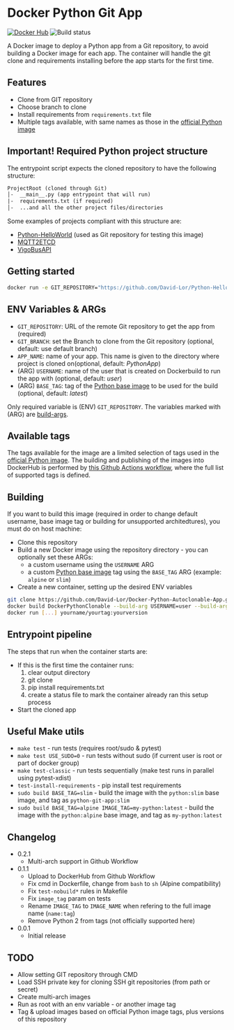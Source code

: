 # Docker Python Git App

[![Docker Hub](https://img.shields.io/badge/%20-DockerHub-blue?logo=docker&style=plastic)](https://hub.docker.com/r/davidlor/python-git-app)
![Build status](https://img.shields.io/github/workflow/status/David-Lor/Docker-Python-Git-App/Build,%20Test%20&%20Push?style=plastic)

A Docker image to deploy a Python app from a Git repository, to avoid building a Docker image for each app.
The container will handle the git clone and requirements installing before the app starts for the first time.

## Features

- Clone from GIT repository
- Choose branch to clone
- Install requirements from `requirements.txt` file
- Multiple tags available, with same names as those in the [official Python image](https://hub.docker.com/_/python/)

## Important! Required Python project structure

The entrypoint script expects the cloned repository to have the following structure:

```txt
ProjectRoot (cloned through Git)
│-  __main__.py (app entrypoint that will run)
|-  requirements.txt (if required)
│-  ...and all the other project files/directories
```

Some examples of projects compliant with this structure are:

- [Python-HelloWorld](https://github.com/David-Lor/Python-HelloWorld) (used as Git repository for testing this image)
- [MQTT2ETCD](https://github.com/David-Lor/MQTT2ETCD)
- [VigoBusAPI](https://github.com/David-Lor/Python_VigoBusAPI)

## Getting started

```bash
docker run -e GIT_REPOSITORY="https://github.com/David-Lor/Python-HelloWorld.git" davidlor/python-git-app
```

## ENV Variables & ARGs

- `GIT_REPOSITORY`: URL of the remote Git repository to get the app from (required)
- `GIT_BRANCH`: set the Branch to clone from the Git repository (optional, default: use default branch)
- `APP_NAME`: name of your app. This name is given to the directory where project is cloned on(optional, default: _PythonApp_)
- (ARG) `USERNAME`: name of the user that is created on Dockerbuild to run the app with (optional, default: _user_)
- (ARG) `BASE_TAG`: tag of the [Python base image](https://hub.docker.com/_/python/) to be used for the build (optional, default: _latest_)

Only required variable is (ENV) `GIT_REPOSITORY`.
The variables marked with (ARG) are [build-args](https://docs.docker.com/engine/reference/commandline/build/#set-build-time-variables---build-arg).

## Available tags

The tags available for the image are a limited selection of tags used in the [official Python image](https://hub.docker.com/_/python/).
The building and publishing of the images into DockerHub is performed by [this Github Actions workflow](https://github.com/David-Lor/Docker-Python-Git-App/blob/cdd45743d323afcea94014305eb5cc177eb96589/.github/workflows/build_test_push.yaml#L36),
where the full list of supported tags is defined.

## Building

If you want to build this image (required in order to change default username, base image tag or building
for unsupported architedtures), you must do on host machine:

- Clone this repository
- Build a new Docker image using the repository directory - you can optionally set these ARGs:
  - a custom username using the `USERNAME` ARG
  - a custom [Python base image](https://hub.docker.com/_/python/) tag using the `BASE_TAG` ARG (example: `alpine` or `slim`)
- Create a new container, setting up the desired ENV variables

```bash
git clone https://github.com/David-Lor/Docker-Python-Autoclonable-App.git DockerPythonClonable
docker build DockerPythonClonable --build-arg USERNAME=user --build-arg BASE_TAG=slim -t yourname/yourtag:yourversion
docker run [...] yourname/yourtag:yourversion
```

## Entrypoint pipeline

The steps that run when the container starts are:

- If this is the first time the container runs:
    1. clear output directory
    2. git clone
    3. pip install requirements.txt
    4. create a status file to mark the container already ran this setup process
- Start the cloned app

## Useful Make utils

- `make test` - run tests (requires root/sudo & pytest)
- `make test USE_SUDO=0` - run tests without sudo (if current user is root or part of docker group)
- `make test-classic` - run tests sequentially (make test runs in parallel using pytest-xdist)
- `test-install-requirements` - pip install test requirements
- `sudo build BASE_TAG=slim` - build the image with the `python:slim` base image, and tag as `python-git-app:slim`
- `sudo build BASE_TAG=alpine IMAGE_TAG=my-python:latest` - build the image with the `python:alpine` base image, and tag as `my-python:latest`

## Changelog

- 0.2.1
    - Multi-arch support in Github Workflow
- 0.1.1
    - Upload to DockerHub from Github Workflow
    - Fix cmd in Dockerfile, change from `bash` to `sh` (Alpine compatibility)
    - Fix `test-nobuild*` rules in Makefile
    - Fix `image_tag` param on tests
    - Rename `IMAGE_TAG` to `IMAGE_NAME` when refering to the full image name (`name:tag`)
    - Remove Python 2 from tags (not officially supported here)
- 0.0.1
    - Initial release

## TODO

- Allow setting GIT repository through CMD
- Load SSH private key for cloning SSH git repositories (from path or secret)
- Create multi-arch images
- Run as root with an env variable - or another image tag
- Tag & upload images based on official Python image tags, plus versions of this repository
